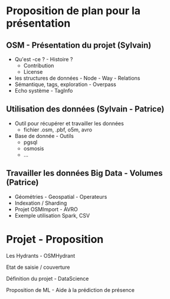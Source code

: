 # Proposition de plan pour la présentation



## OSM - Présentation du projet (Sylvain)

- Qu'est -ce ? - Histoire ?
  - Contribution
  - License
- les structures de données - Node - Way - Relations
- Sémantique, tags, exploration - Overpass
- Echo système - TagInfo



## Utilisation des données (Sylvain - Patrice)

- Outil pour récupérer et travailler les données
  - fichier .osm, .pbf, o5m, avro
- Base de donnée - Outils
  - pgsql
  - osmosis
  - ...



## Travailler les données Big Data - Volumes (Patrice)

- Géométries - Geospatial - Operateurs
- Indexation / Sharding
- Projet OSMImport - AVRO
- Exemple utilisation Spark, CSV



# Projet - Proposition

Les Hydrants - OSMHydrant

Etat de saisie / couverture

Définition du projet - DataScience

Proposition de ML - Aide à la prédiction de présence